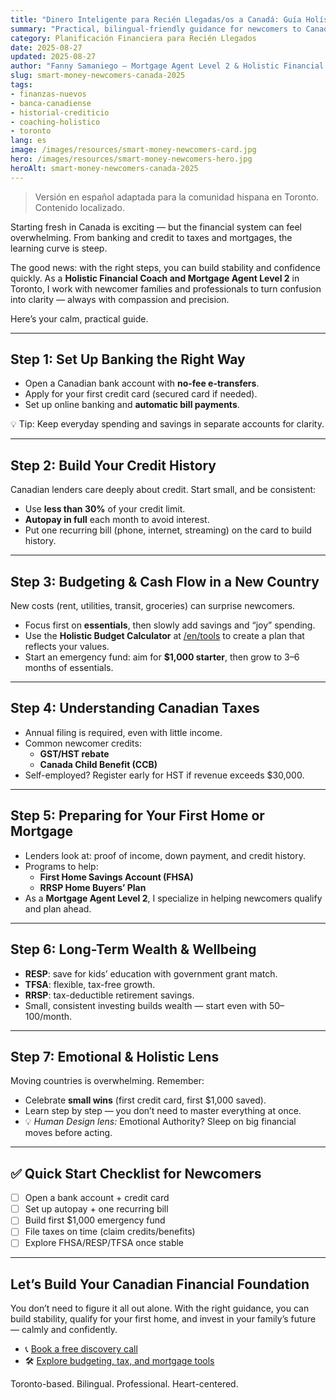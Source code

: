 ```yaml
---
title: "Dinero Inteligente para Recién Llegadas/os a Canadá: Guía Holística Financiera 2025"
summary: "Practical, bilingual-friendly guidance for newcomers to Canada — from banking"
category: Planificación Financiera para Recién Llegados
date: 2025-08-27
updated: 2025-08-27
author: "Fanny Samaniego — Mortgage Agent Level 2 & Holistic Financial Coach"
slug: smart-money-newcomers-canada-2025
tags:
- finanzas-nuevos
- banca-canadiense
- historial-crediticio
- coaching-holistico
- toronto
lang: es
image: /images/resources/smart-money-newcomers-card.jpg
hero: /images/resources/smart-money-newcomers-hero.jpg
heroAlt: smart-money-newcomers-canada-2025
---
```

> Versión en español adaptada para la comunidad hispana en Toronto. Contenido localizado.

Starting fresh in Canada is exciting — but the financial system can feel overwhelming. From banking and credit to taxes and mortgages, the learning curve is steep.  

The good news: with the right steps, you can build stability and confidence quickly. As a **Holistic Financial Coach and Mortgage Agent Level 2** in Toronto, I work with newcomer families and professionals to turn confusion into clarity — always with compassion and precision.  

Here’s your calm, practical guide.  

---

## Step 1: Set Up Banking the Right Way

- Open a Canadian bank account with **no-fee e-transfers**.  
- Apply for your first credit card (secured card if needed).  
- Set up online banking and **automatic bill payments**.  

💡 Tip: Keep everyday spending and savings in separate accounts for clarity.  

---

## Step 2: Build Your Credit History

Canadian lenders care deeply about credit. Start small, and be consistent:  

- Use **less than 30%** of your credit limit.  
- **Autopay in full** each month to avoid interest.  
- Put one recurring bill (phone, internet, streaming) on the card to build history.  

---

## Step 3: Budgeting & Cash Flow in a New Country

New costs (rent, utilities, transit, groceries) can surprise newcomers.  

- Focus first on **essentials**, then slowly add savings and “joy” spending.  
- Use the **Holistic Budget Calculator** at [/en/tools](/es/herramientas) to create a plan that reflects your values.  
- Start an emergency fund: aim for **$1,000 starter**, then grow to 3–6 months of essentials.  

---

## Step 4: Understanding Canadian Taxes

- Annual filing is required, even with little income.  
- Common newcomer credits:  
  - **GST/HST rebate**  
  - **Canada Child Benefit (CCB)**  
- Self-employed? Register early for HST if revenue exceeds $30,000.  

---

## Step 5: Preparing for Your First Home or Mortgage

- Lenders look at: proof of income, down payment, and credit history.  
- Programs to help:  
  - **First Home Savings Account (FHSA)**  
  - **RRSP Home Buyers’ Plan**  
- As a **Mortgage Agent Level 2**, I specialize in helping newcomers qualify and plan ahead.  

---

## Step 6: Long-Term Wealth & Wellbeing

- **RESP**: save for kids’ education with government grant match.  
- **TFSA**: flexible, tax-free growth.  
- **RRSP**: tax-deductible retirement savings.  
- Small, consistent investing builds wealth — start even with $50–$100/month.  

---

## Step 7: Emotional & Holistic Lens

Moving countries is overwhelming. Remember:  
- Celebrate **small wins** (first credit card, first $1,000 saved).  
- Learn step by step — you don’t need to master everything at once.  
- 💡 *Human Design lens:* Emotional Authority? Sleep on big financial moves before acting.  

---

## ✅ Quick Start Checklist for Newcomers

- [ ] Open a bank account + credit card  
- [ ] Set up autopay + one recurring bill  
- [ ] Build first $1,000 emergency fund  
- [ ] File taxes on time (claim credits/benefits)  
- [ ] Explore FHSA/RESP/TFSA once stable  

---

## Let’s Build Your Canadian Financial Foundation

You don’t need to figure it all out alone. With the right guidance, you can build stability, qualify for your first home, and invest in your family’s future — calmly and confidently.  

- 📞 [Book a free discovery call](/es/contacto)  
- 🛠 [Explore budgeting, tax, and mortgage tools](/es/herramientas)  

Toronto-based. Bilingual. Professional. Heart-centered.  
